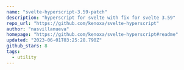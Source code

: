 ```yaml
---
name: "svelte-hyperscript-3.59-patch"
description: "hyperscript for svelte with fix for svelte 3.59"
repo_url: "https://github.com/kenoxa/svelte-hyperscript"
author: "nasvillanueva"
homepage: "https://github.com/kenoxa/svelte-hyperscript#readme"
updated: "2023-06-01T03:25:28.790Z"
github_stars: 8
tags: 
  - utility
---
```

